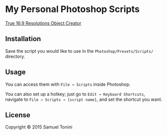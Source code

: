 # My Personal Photoshop Scripts

[True 16:9 Resolutions Object Creator](16_9_ratio_objects.jsx)

## Installation

Save the script you would like to use in the `Photoshop/Presets/Scripts/` directory.

## Usage

You can access them with `File → Scripts` inside Photoshop.

You can also set up a hotkey; just go to `Edit → Keyboard Shortcuts`, navigate to `File → Scripts → [script name]`, and set the shortcut you want.

## License

Copyright © 2015 Samuel Tonini
